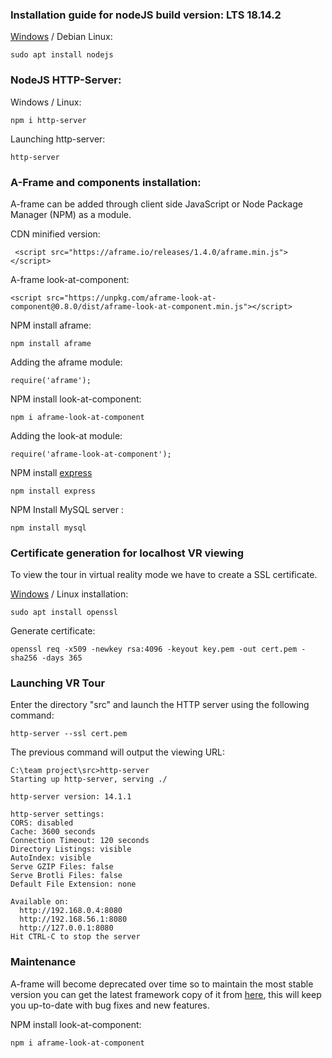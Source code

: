 
### Installation guide for nodeJS build version: LTS **18.14.2**

[Windows](https://nodejs.org/en/download/) / Debian Linux:
```
sudo apt install nodejs
```


### NodeJS HTTP-Server:

Windows / Linux:
```
npm i http-server
```

Launching http-server:
```
http-server
```


### A-Frame and components installation:
A-frame can be added through client side JavaScript or Node Package Manager (NPM) as a module.

CDN minified version:
```
 <script src="https://aframe.io/releases/1.4.0/aframe.min.js"></script>
```

A-frame look-at-component:
```
<script src="https://unpkg.com/aframe-look-at-component@0.8.0/dist/aframe-look-at-component.min.js"></script>
```

NPM install aframe:
```
npm install aframe
```

Adding the aframe module:
```
require('aframe');
```

NPM install look-at-component:
```
npm i aframe-look-at-component
```

Adding the look-at module:
```
require('aframe-look-at-component');
```

NPM install [express](http://expressjs.com/en/starter/installing.html)
```
npm install express
```

NPM Install MySQL server :
```
npm install mysql
```


### Certificate generation for localhost VR viewing
To view the tour in virtual reality mode we have to create a SSL certificate.

[Windows](https://github.com/openssl/openssl/blob/master/NOTES-WINDOWS.md) / Linux installation:
```
sudo apt install openssl
```

Generate certificate:
```
openssl req -x509 -newkey rsa:4096 -keyout key.pem -out cert.pem -sha256 -days 365
```


### Launching VR Tour

Enter the directory "src" and launch the HTTP server using the following command:
```
http-server --ssl cert.pem
```

The previous command will output the viewing URL:
```
C:\team project\src>http-server
Starting up http-server, serving ./

http-server version: 14.1.1

http-server settings:
CORS: disabled
Cache: 3600 seconds
Connection Timeout: 120 seconds
Directory Listings: visible
AutoIndex: visible
Serve GZIP Files: false
Serve Brotli Files: false
Default File Extension: none

Available on:
  http://192.168.0.4:8080
  http://192.168.56.1:8080
  http://127.0.0.1:8080
Hit CTRL-C to stop the server
```


### Maintenance

A-frame will become deprecated over time so to maintain the most stable version you can get the latest framework copy of it from [here](https://github.com/aframevr/aframe/releases), this will keep you up-to-date with bug fixes and new features.

NPM install look-at-component:
```
npm i aframe-look-at-component
```
